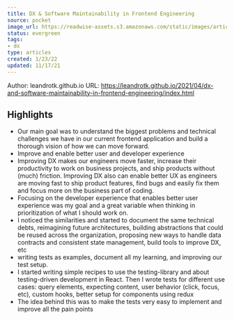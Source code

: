 ```yaml
---
title: DX & Software Maintainability in Frontend Engineering
source: pocket
image_url: https://readwise-assets.s3.amazonaws.com/static/images/article2.74d541386bbf.png
status: evergreen
tags: 
- dx 
type: articles
created: 1/23/22
updated: 11/17/21
---
```


Author: leandrotk.github.io
URL: https://leandrotk.github.io/2021/04/dx-and-software-maintainability-in-frontend-engineering/index.html

## Highlights
- Our main goal was to understand the biggest problems and technical challenges we have in our current frontend application and build a thorough vision of how we can move forward.
- Improve and enable better user and developer experience
- Improving DX makes our engineers move faster, increase their productivity to work on business projects, and ship products without (much) friction. Improving DX also can enable better UX as engineers are moving fast to ship product features, find bugs and easily fix them and focus more on the business part of coding.
- Focusing on the developer experience that enables better user experience was my goal and a great variable when thinking in prioritization of what I should work on.
- I noticed the similarities and started to document the same technical debts, reimagining future architectures, building abstractions that could be reused across the organization, proposing new ways to handle data contracts and consistent state management, build tools to improve DX, etc
- writing tests as examples, document all my learning, and improving our test setup.
- I started writing simple recipes to use the testing-library and about testing-driven development in React. Then I wrote tests for different use cases: query elements, expecting content, user behavior (click, focus, etc), custom hooks, better setup for components using redux
- The idea behind this was to make the tests very easy to implement and improve all the pain points
